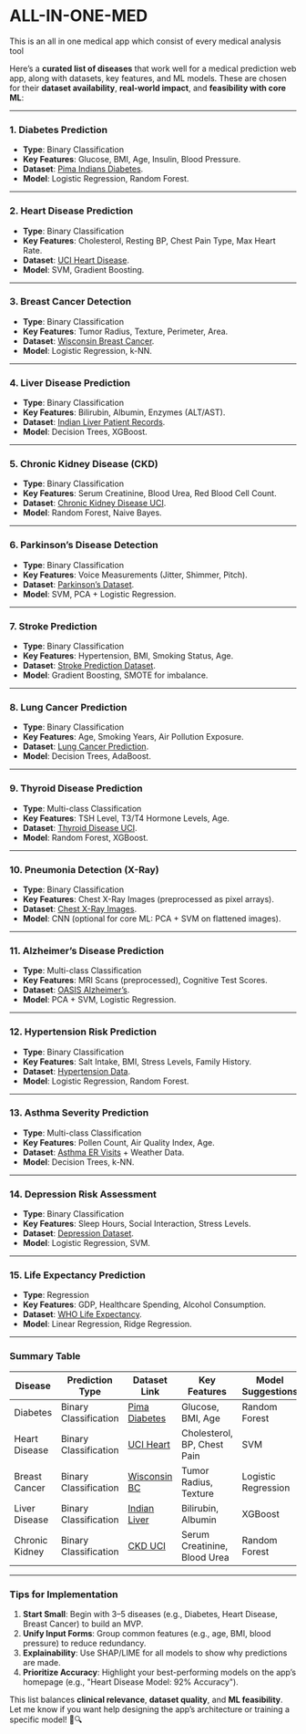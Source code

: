 # ALL-IN-ONE-MED
This is an all in one medical app which consist of every medical analysis tool

Here’s a **curated list of diseases** that work well for a medical prediction web app, along with datasets, key features, and ML models. These are chosen for their **dataset availability**, **real-world impact**, and **feasibility with core ML**:

---

### **1. Diabetes Prediction**  
- **Type**: Binary Classification  
- **Key Features**: Glucose, BMI, Age, Insulin, Blood Pressure.  
- **Dataset**: [Pima Indians Diabetes](https://www.kaggle.com/uciml/pima-indians-diabetes-database).  
- **Model**: Logistic Regression, Random Forest.  

---

### **2. Heart Disease Prediction**  
- **Type**: Binary Classification  
- **Key Features**: Cholesterol, Resting BP, Chest Pain Type, Max Heart Rate.  
- **Dataset**: [UCI Heart Disease](https://www.kaggle.com/ronitf/heart-disease-uci).  
- **Model**: SVM, Gradient Boosting.  

---

### **3. Breast Cancer Detection**  
- **Type**: Binary Classification  
- **Key Features**: Tumor Radius, Texture, Perimeter, Area.  
- **Dataset**: [Wisconsin Breast Cancer](https://www.kaggle.com/uciml/breast-cancer-wisconsin-data).  
- **Model**: Logistic Regression, k-NN.  

---

### **4. Liver Disease Prediction**  
- **Type**: Binary Classification  
- **Key Features**: Bilirubin, Albumin, Enzymes (ALT/AST).  
- **Dataset**: [Indian Liver Patient Records](https://www.kaggle.com/uciml/indian-liver-patient-records).  
- **Model**: Decision Trees, XGBoost.  

---

### **5. Chronic Kidney Disease (CKD)**  
- **Type**: Binary Classification  
- **Key Features**: Serum Creatinine, Blood Urea, Red Blood Cell Count.  
- **Dataset**: [Chronic Kidney Disease UCI](https://archive.ics.uci.edu/ml/datasets/Chronic_Kidney_Disease).  
- **Model**: Random Forest, Naive Bayes.  

---

### **6. Parkinson’s Disease Detection**  
- **Type**: Binary Classification  
- **Key Features**: Voice Measurements (Jitter, Shimmer, Pitch).  
- **Dataset**: [Parkinson’s Dataset](https://www.kaggle.com/vikasukani/parkinsons-disease-data-set).  
- **Model**: SVM, PCA + Logistic Regression.  

---

### **7. Stroke Prediction**  
- **Type**: Binary Classification  
- **Key Features**: Hypertension, BMI, Smoking Status, Age.  
- **Dataset**: [Stroke Prediction Dataset](https://www.kaggle.com/fedesoriano/stroke-prediction-dataset).  
- **Model**: Gradient Boosting, SMOTE for imbalance.  

---

### **8. Lung Cancer Prediction**  
- **Type**: Binary Classification  
- **Key Features**: Age, Smoking Years, Air Pollution Exposure.  
- **Dataset**: [Lung Cancer Prediction](https://www.kaggle.com/datasets/thedevastator/cancer-patients-and-air-pollution-a-new-link).  
- **Model**: Decision Trees, AdaBoost.  

---

### **9. Thyroid Disease Prediction**  
- **Type**: Multi-class Classification  
- **Key Features**: TSH Level, T3/T4 Hormone Levels, Age.  
- **Dataset**: [Thyroid Disease UCI](https://archive.ics.uci.edu/ml/datasets/Thyroid+Disease).  
- **Model**: Random Forest, XGBoost.  

---

### **10. Pneumonia Detection (X-Ray)**  
- **Type**: Binary Classification  
- **Key Features**: Chest X-Ray Images (preprocessed as pixel arrays).  
- **Dataset**: [Chest X-Ray Images](https://www.kaggle.com/paultimothymooney/chest-xray-pneumonia).  
- **Model**: CNN (optional for core ML: PCA + SVM on flattened images).  

---

### **11. Alzheimer’s Disease Prediction**  
- **Type**: Multi-class Classification  
- **Key Features**: MRI Scans (preprocessed), Cognitive Test Scores.  
- **Dataset**: [OASIS Alzheimer’s](https://www.kaggle.com/jboysen/mri-and-alzheimers).  
- **Model**: PCA + SVM, Logistic Regression.  

---

### **12. Hypertension Risk Prediction**  
- **Type**: Binary Classification  
- **Key Features**: Salt Intake, BMI, Stress Levels, Family History.  
- **Dataset**: [Hypertension Data](https://www.kaggle.com/datasets/amanajmera1/hypertension-data).  
- **Model**: Logistic Regression, Random Forest.  

---

### **13. Asthma Severity Prediction**  
- **Type**: Multi-class Classification  
- **Key Features**: Pollen Count, Air Quality Index, Age.  
- **Dataset**: [Asthma ER Visits](https://www.kaggle.com/datasets/redthunder22/asthma-er-visits) + Weather Data.  
- **Model**: Decision Trees, k-NN.  

---

### **14. Depression Risk Assessment**  
- **Type**: Binary Classification  
- **Key Features**: Sleep Hours, Social Interaction, Stress Levels.  
- **Dataset**: [Depression Dataset](https://www.kaggle.com/datasets/arashnic/the-depression-dataset).  
- **Model**: Logistic Regression, SVM.  

---

### **15. Life Expectancy Prediction**  
- **Type**: Regression  
- **Key Features**: GDP, Healthcare Spending, Alcohol Consumption.  
- **Dataset**: [WHO Life Expectancy](https://www.kaggle.com/datasets/kumarajarshi/life-expectancy-who).  
- **Model**: Linear Regression, Ridge Regression.  

---

### **Summary Table**  
| Disease              | Prediction Type       | Dataset Link                                                                 | Key Features                              | Model Suggestions        |
|----------------------|-----------------------|------------------------------------------------------------------------------|-------------------------------------------|--------------------------|
| Diabetes             | Binary Classification | [Pima Diabetes](https://www.kaggle.com/uciml/pima-indians-diabetes-database) | Glucose, BMI, Age                         | Random Forest            |
| Heart Disease        | Binary Classification | [UCI Heart](https://www.kaggle.com/ronitf/heart-disease-uci)                | Cholesterol, BP, Chest Pain               | SVM                      |
| Breast Cancer        | Binary Classification | [Wisconsin BC](https://www.kaggle.com/uciml/breast-cancer-wisconsin-data)    | Tumor Radius, Texture                    | Logistic Regression      |
| Liver Disease        | Binary Classification | [Indian Liver](https://www.kaggle.com/uciml/indian-liver-patient-records)    | Bilirubin, Albumin                       | XGBoost                  |
| Chronic Kidney       | Binary Classification | [CKD UCI](https://archive.ics.uci.edu/ml/datasets/Chronic_Kidney_Disease)    | Serum Creatinine, Blood Urea             | Random Forest            |

---

### **Tips for Implementation**  
1. **Start Small**: Begin with 3–5 diseases (e.g., Diabetes, Heart Disease, Breast Cancer) to build an MVP.  
2. **Unify Input Forms**: Group common features (e.g., age, BMI, blood pressure) to reduce redundancy.  
3. **Explainability**: Use SHAP/LIME for all models to show why predictions are made.  
4. **Prioritize Accuracy**: Highlight your best-performing models on the app’s homepage (e.g., "Heart Disease Model: 92% Accuracy").  

This list balances **clinical relevance**, **dataset quality**, and **ML feasibility**. Let me know if you want help designing the app’s architecture or training a specific model! 🏥🔍
